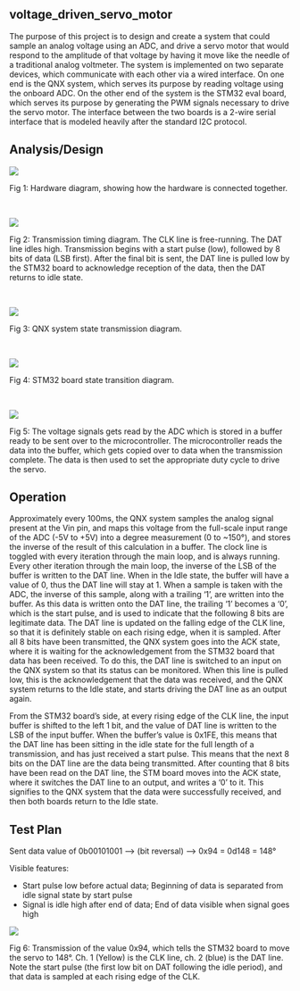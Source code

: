 ## voltage_driven_servo_motor

The purpose of this project is to design and create a system that could sample an analog voltage using an ADC, and drive a servo motor that would respond to the amplitude of that voltage by having it move like the needle of a traditional analog voltmeter. The system is implemented on two separate devices, which communicate with each other via a wired interface. On one end is the QNX system, which serves its purpose by reading voltage using the onboard ADC. On the other end of the system is the STM32 eval board, which serves its purpose by generating the PWM signals necessary to drive the servo motor. The interface between the two boards is a 2-wire serial interface that is modeled heavily after the standard I2C protocol.


## Analysis/Design

![](https://i.imgur.com/1ghAA0w.png)

Fig 1: Hardware diagram, showing how the hardware is connected together.

&nbsp;

![](https://i.imgur.com/sqQ1SUX.png)

Fig 2: Transmission timing diagram. The CLK line is free-running. The DAT line idles high. Transmission begins with a start pulse (low), followed by 8 bits of data (LSB first). After the final bit is sent, the DAT line is pulled low by the STM32 board to acknowledge reception of the data, then the DAT returns to idle state.

&nbsp;

![](https://i.imgur.com/fovzi5e.png)

Fig 3: QNX system state transmission diagram.

&nbsp;

![](https://i.imgur.com/MhCYObq.png)

Fig 4: STM32 board state transition diagram.

&nbsp;

![](https://i.imgur.com/GXAzDuq.png)

Fig 5: The voltage signals gets read by the ADC which is stored in a buffer ready to be sent over to the microcontroller. The microcontroller reads the data into the buffer, which gets copied over to data when the transmission complete. The data is then used to set the appropriate duty cycle to drive the servo.


## Operation

Approximately every 100ms, the QNX system samples the analog signal present at the Vin pin, and maps this voltage from the full-scale input range of the ADC (-5V to +5V) into a degree measurement (0 to ~150°), and stores the inverse of the result of this calculation in a buffer. The clock line is toggled with every iteration through the main loop, and is always running. Every other iteration through the main loop, the inverse of the LSB of the buffer is written to the DAT line. When in the Idle state, the buffer will have a value of 0, thus the DAT line will stay at 1. When a sample is taken with the ADC, the inverse of this sample, along with a trailing ‘1’, are written into the buffer. As this data is written onto the DAT line, the trailing ‘1’ becomes a ‘0’, which is the start pulse, and is used to indicate that the following 8 bits are legitimate data. The DAT line is updated on the falling edge of the CLK line, so that it is definitely stable on each rising edge, when it is sampled. After all 8 bits have been transmitted, the QNX system goes into the ACK state, where it is waiting for the acknowledgement from the STM32 board that data has been received. To do this, the DAT line is switched to an input on the QNX system so that its status can be monitored. When this line is pulled low, this is the acknowledgement that the data was received, and the QNX system returns to the Idle state, and starts driving the DAT line as an output again.

From the STM32 board’s side, at every rising edge of the CLK line, the input buffer is shifted to the left 1 bit, and the value of DAT line is written to the LSB of the input buffer. When the buffer’s value is 0x1FE, this means that the DAT line has been sitting in the idle state for the full length of a transmission, and has just received a start pulse. This means that the next 8 bits on the DAT line are the data being transmitted. After counting that 8 bits have been read on the DAT line, the STM board moves into the ACK state, where it switches the DAT line to an output, and writes a ‘0’ to it. This signifies to the QNX system that the data were successfully received, and then both boards return to the Idle state.


## Test Plan

Sent data value of 0b00101001 --> (bit reversal) --> 0x94 = 0d148 = 148°

Visible features: 
- Start pulse low before actual data; Beginning of data is separated from idle signal state by start pulse
- Signal is idle high after end of data; End of data visible when signal goes high

![](https://i.imgur.com/wrRfT8Z.png)

Fig 6: Transmission of the value 0x94, which tells the STM32 board to move the servo to 148°. Ch. 1 (Yellow) is the CLK line, ch. 2 (blue) is the DAT line. Note the start pulse (the first low bit on DAT following the idle period), and that data is sampled at each rising edge of the CLK.
